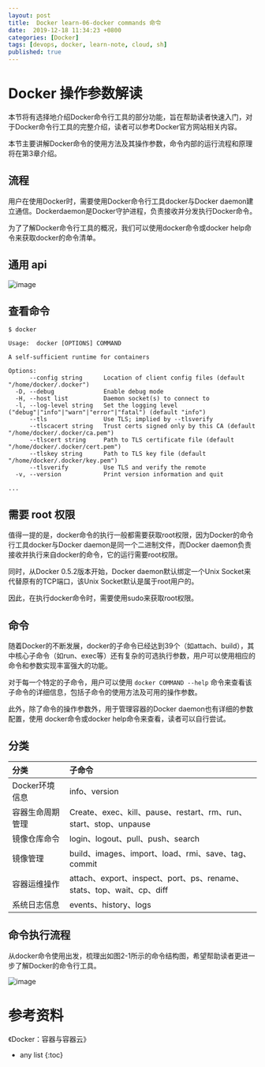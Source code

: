 ```yaml
---
layout: post
title:  Docker learn-06-docker commands 命令
date:  2019-12-18 11:34:23 +0800
categories: [Docker]
tags: [devops, docker, learn-note, cloud, sh]
published: true
---
```


# Docker 操作参数解读

本节将有选择地介绍Docker命令行工具的部分功能，旨在帮助读者快速入门，对于Docker命令行工具的完整介绍，读者可以参考Docker官方网站相关内容。

本节主要讲解Docker命令的使用方法及其操作参数，命令内部的运行流程和原理将在第3章介绍。

## 流程

用户在使用Docker时，需要使用Docker命令行工具docker与Docker daemon建立通信。Dockerdaemon是Docker守护进程，负责接收并分发执行Docker命令。

为了了解Docker命令行工具的概况，我们可以使用docker命令或docker help命令来获取docker的命令清单。

## 通用 api

![image](https://user-images.githubusercontent.com/18375710/71147040-7d25f380-2262-11ea-92ed-de68c50ecedd.png)

## 查看命令

```
$ docker 

Usage:  docker [OPTIONS] COMMAND

A self-sufficient runtime for containers

Options:
      --config string      Location of client config files (default "/home/docker/.docker")
  -D, --debug              Enable debug mode
  -H, --host list          Daemon socket(s) to connect to
  -l, --log-level string   Set the logging level ("debug"|"info"|"warn"|"error"|"fatal") (default "info")
      --tls                Use TLS; implied by --tlsverify
      --tlscacert string   Trust certs signed only by this CA (default "/home/docker/.docker/ca.pem")
      --tlscert string     Path to TLS certificate file (default "/home/docker/.docker/cert.pem")
      --tlskey string      Path to TLS key file (default "/home/docker/.docker/key.pem")
      --tlsverify          Use TLS and verify the remote
  -v, --version            Print version information and quit

...
```

## 需要 root 权限

值得一提的是，docker命令的执行一般都需要获取root权限，因为Docker的命令行工具docker与Docker daemon是同一个二进制文件，而Docker daemon负责接收并执行来自docker的命令，它的运行需要root权限。

同时，从Docker 0.5.2版本开始，Docker daemon默认绑定一个Unix Socket来代替原有的TCP端口，该Unix Socket默认是属于root用户的。

因此，在执行docker命令时，需要使用sudo来获取root权限。

## 命令

随着Docker的不断发展，docker的子命令已经达到39个（如attach、build），其中核心子命令（如run、exec等）还有复杂的可选执行参数，用户可以使用相应的命令和参数实现丰富强大的功能。

对于每一个特定的子命令，用户可以使用 `docker COMMAND --help` 命令来查看该子命令的详细信息，包括子命令的使用方法及可用的操作参数。

此外，除了命令的操作参数外，用于管理容器的Docker daemon也有详细的参数配置，使用 docker命令或docker help命令来查看，读者可以自行尝试。

## 分类

| 分类 | 子命令 |
|:----|:----|
| Docker环境信息    | info、version |
| 容器生命周期管理  |  Create、exec、kill、pause、restart、rm、run、start、stop、unpause |
| 镜像仓库命令      | login、logout、pull、push、search |
| 镜像管理          | build、images、import、load、rmi、save、tag、commit |
| 容器运维操作      | attach、export、inspect、port、ps、rename、stats、top、wait、cp、diff |
| 系统日志信息      | events、history、logs |

## 命令执行流程

从docker命令使用出发，梳理出如图2-1所示的命令结构图，希望帮助读者更进一步了解Docker的命令行工具。

![image](https://user-images.githubusercontent.com/18375710/71082606-59b06980-21cc-11ea-9847-33227907cc10.png)

# 参考资料

《Docker：容器与容器云》

* any list
{:toc}